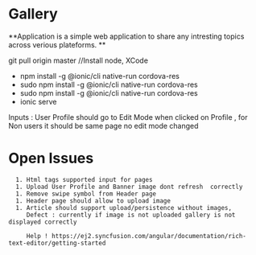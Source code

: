 #  Gallery

**Application is a simple web application to share any intresting topics across verious plateforms. 
**

 git pull origin master
    //Install node, XCode
   - npm install -g @ionic/cli native-run cordova-res
   - sudo npm install -g @ionic/cli native-run cordova-res
   - sudo npm install -g @ionic/cli native-run cordova-res
   - ionic serve 




   Inputs : User Profile should go to Edit Mode when clicked on Profile , for Non users it should be same page no edit mode
   changed 

   # Open Issues 
      1. Html tags supported input for pages 
      1. Upload User Profile and Banner image dont refresh  correctly 
      1. Remove swipe symbol from Header page 
      1. Header page should allow to upload image 
      1. Article should support upload/persistence without images, 
         Defect : currently if image is not uploaded gallery is not displayed correctly 

         Help ! https://ej2.syncfusion.com/angular/documentation/rich-text-editor/getting-started